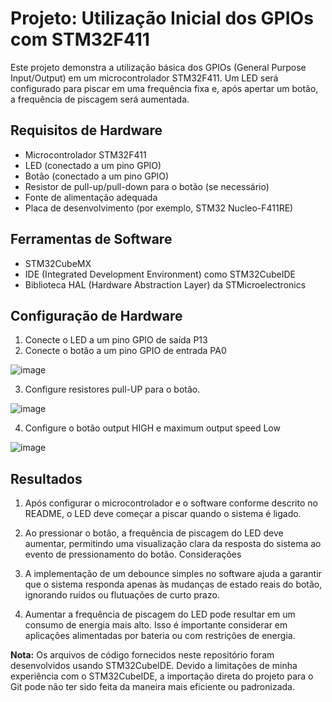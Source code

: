 # Projeto: Utilização Inicial dos GPIOs com STM32F411

Este projeto demonstra a utilização básica dos GPIOs (General Purpose Input/Output) em um microcontrolador STM32F411. Um LED será configurado para piscar em uma frequência fixa e, após apertar um botão, a frequência de piscagem será aumentada.

## Requisitos de Hardware

- Microcontrolador STM32F411
- LED (conectado a um pino GPIO)
- Botão (conectado a um pino GPIO)
- Resistor de pull-up/pull-down para o botão (se necessário)
- Fonte de alimentação adequada
- Placa de desenvolvimento (por exemplo, STM32 Nucleo-F411RE)

## Ferramentas de Software

- STM32CubeMX
- IDE (Integrated Development Environment) como STM32CubeIDE
- Biblioteca HAL (Hardware Abstraction Layer) da STMicroelectronics

## Configuração de Hardware

1. Conecte o LED a um pino GPIO de saída P13
2. Conecte o botão a um pino GPIO de entrada PA0

![image](https://github.com/MatKenji/GPIO_Led_Blink_Switch/assets/169562589/1ce414b3-1622-4087-9b58-b4cec2a74858)

3. Configure resistores pull-UP para o botão.

![image](https://github.com/MatKenji/GPIO_Led_Blink_Switch/assets/169562589/233a5b29-d78d-4b80-bab7-e4aadd0dee89)

4. Configure o botão output HIGH e maximum output speed Low

![image](https://github.com/MatKenji/GPIO_Led_Blink_Switch/assets/169562589/f45a3540-46cf-40c6-a087-31f017c222fb)

## Resultados

1. Após configurar o microcontrolador e o software conforme descrito no README, o LED deve começar a piscar quando o sistema é ligado.

2. Ao pressionar o botão, a frequência de piscagem do LED deve aumentar, permitindo uma visualização clara da resposta do sistema ao evento de pressionamento do botão.
Considerações

3. A implementação de um debounce simples no software ajuda a garantir que o sistema responda apenas às mudanças de estado reais do botão, ignorando ruídos ou flutuações de curto prazo.

4. Aumentar a frequência de piscagem do LED pode resultar em um consumo de energia mais alto. Isso é importante considerar em aplicações alimentadas por bateria ou com restrições de energia.

**Nota:** Os arquivos de código fornecidos neste repositório foram desenvolvidos usando STM32CubeIDE. Devido a limitações de minha experiência com o STM32CubeIDE, a importação direta do projeto para o Git pode não ter sido feita da maneira mais eficiente ou padronizada. 

